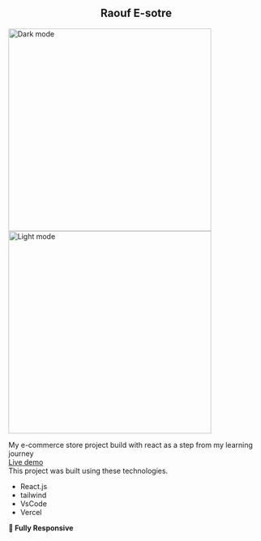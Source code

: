 <h2 align="center">
  Raouf E-sotre <br/>
  

</h2>

<div >
  <img alt="Dark mode" src="https://github.com/user-attachments/assets/fa132399-048d-4d43-a490-ff10a272c2fc" width="400px" />
  <img alt="Light mode" src="https://github.com/user-attachments/assets/9061d4c6-d07d-40d8-9a6b-3b3c40bb314b"  width="400px"/>
 
</div>



My e-commerce store project build with react as a step from my learning journey<br/>
  <a href="https://raslenkorbosli.vercel.app/" target="_blank">Live demo</a><br/>
This project was built using these technologies.

- React.js
- tailwind
- VsCode
- Vercel


**📱 Fully Responsive**
